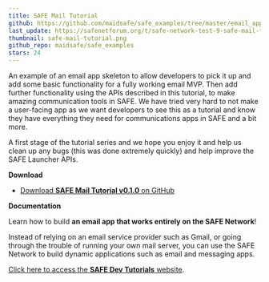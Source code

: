 ```yaml
---
title: SAFE Mail Tutorial
github: https://github.com/maidsafe/safe_examples/tree/master/email_app
last_update: https://safenetforum.org/t/safe-network-test-9-safe-mail-tutorial/11181
thumbnail: safe-mail-tutorial.png
github_repo: maidsafe/safe_examples
stars: 24
---
```


An example of an email app skeleton to allow developers to pick it up and add some basic functionality for a fully working email MVP. Then add further functionality using the APIs described in this tutorial, to make amazing communication tools in SAFE. We have tried very hard to not make a user-facing app as we want developers to see this as a tutorial and know they have everything they need for communications apps in SAFE and a bit more.

A first stage of the tutorial series and we hope you enjoy it and help us clean up any bugs (this was done extremely quickly) and help improve the SAFE Launcher APIs.

**Download**

- [Download **SAFE Mail Tutorial v0.1.0** on GitHub](https://github.com/maidsafe/safe_examples/releases/tag/0.7.0)

**Documentation**

Learn how to build **an email app that works entirely on the SAFE Network**!

Instead of relying on an email service provider such as Gmail, or going through the trouble of running your own mail server, you can use the SAFE Network to build dynamic applications such as email and messaging apps.

[Click here to access the **SAFE Dev Tutorials** website](https://tutorials.safedev.org/).
